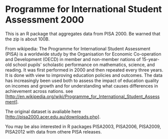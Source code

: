 Programme for International Student Assessment 2000
===================================================

This is an R package that aggregates data from PISA 2000.
Be warned that the zip is about 100B.

From wikipedia: The Programme for International Student Assessment (PISA) is a worldwide study by the Organisation for Economic Co-operation and Development (OECD) in member and non-member nations of 15-year-old school pupils' scholastic performance on mathematics, science, and reading. It was first performed in 2000 and then repeated every three years. It is done with view to improving education policies and outcomes. The data has increasingly been used both to assess the impact of education quality on incomes and growth and for understanding what causes differences in achievement across nations. see [http://en.wikipedia.org/wiki/Programme_for_International_Student_Assessment].

The original dataset is avaliable here [http://pisa2000.acer.edu.au/downloads.php].

You may be also interested in R packages PISA2003, PISA2006, PISA2009, PISA2012 with data from othere PISA releases.
